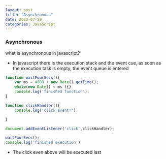 ```yaml
---
layout: post
title: "Asynchronous"
date: 2022-07-28
categories: JavaScript
---
```


### Asynchronous 
what is asynchronous in javascript?
- In javascript there is the execution stack and the event cue, as soon as the execution task is empty, the event queue is entered

```javascript
function waitFourSecs(){
    var ms = 4000 + new Date().getTime();
    while(new Date() < ms ){}
    console.log('finished function');
}

function clickHandler(){
    console.log('click event!');

}

document.addEventListener('click',clickHandler);

waitFourSecs();
console.log('finished execution')
```

- The click even above will be executed last